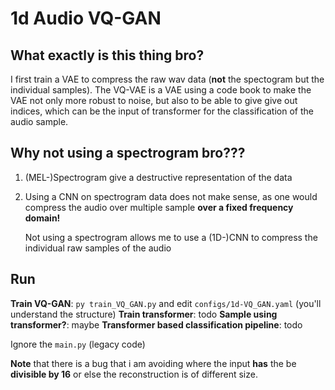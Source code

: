 # 1d Audio VQ-GAN

## What exactly is this thing bro?

I first train a VAE to compress the raw wav data (**not** the spectogram but the individual samples).
The VQ-VAE is a VAE using a code book to make the VAE not only more robust to noise, but also to be able to give give
out indices,
which can be the input of transformer for the classification of the audio sample.

## Why not using a spectrogram bro???

1. (MEL-)Spectrogram give a destructive representation of the data
2. Using a CNN on spectrogram data does not make sense, as one would compress the audio over multiple sample **over a
   fixed frequency domain!**

   Not using a spectrogram allows me to use a (1D-)CNN to compress the individual raw samples of the audio

## Run

**Train VQ-GAN**: `py train_VQ_GAN.py` and edit `configs/1d-VQ_GAN.yaml` (you'll understand the structure)
**Train transformer**: todo
**Sample using transformer?**: maybe
**Transformer based classification pipeline**: todo

Ignore the `main.py` (legacy code)

**Note** that there is a bug that i am avoiding where the input **has** the be **divisible by 16** or else the
reconstruction is of different size.